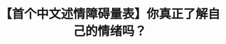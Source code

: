 ---
title: 【首个中文述情障碍量表】你真正了解自己的情绪吗？
tags: [ASD, AS, 孤独症, 孤独]
color: danger
description: 从前​认为情绪不理性，不重要。这几年才发现，情绪和身体才是最忠实的伙伴​。哪怕不愿意去面对情绪，它们也会诚实的告诉你，哪些事情对你好，哪些对你坏。现在，当自己的情绪跳出来的时候，我学会了珍惜，并感谢潜意识的我​。
external_url: http://mp.weixin.qq.com/s?__biz=MzIyMzgyMjY5NQ==&amp;mid=2247484022&amp;idx=1&amp;sn=f088cdb2e239aa9db799fbce6aa3315a&amp;chksm=e819147edf6e9d68bacba837b28679c97f2b3fdb8be199949d93ee397d143d0eae5b46fab7ec&amp;scene=27#wechat_redirect
---